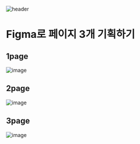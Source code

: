 ![header](https://capsule-render.vercel.app/api?type=wave&color=auto&height=150&section=header&text=20230912%20report&fontSize=50)


# Figma로 페이지 3개 기획하기

## 1page
![image](https://github.com/baesub/Tue_Report/assets/113866062/e5a57879-88d7-425f-ad5a-929b246619c7)



## 2page
![image](https://github.com/baesub/Tue_Report/assets/113866062/57cf02af-8b01-4c35-8de3-6077b6ab923f)



## 3page
![image](https://github.com/baesub/Tue_Report/assets/113866062/cf0a524c-6ff5-480f-98fa-c321fad01ca3)
